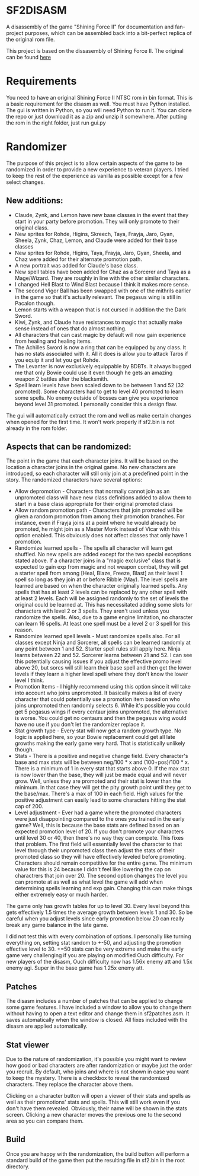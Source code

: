 # SF2DISASM

A disassembly of the game "Shining Force II" for documentation and fan-project purposes, which can be assembled back into a bit-perfect replica of the original rom file.

This project is based on the dissasembly of Shining Force II. The original can be found [here](https://github.com/ShiningForceCentral/SF2DISASM)


# Requirements

You need to have an original Shining Force II NTSC rom in bin format. This is a basic requirement for the disasm as well.
You must have Python installed. The gui is written in Python, so you will need Python to run it. 
You can clone the repo or just download it as a zip and unzip it somewhere. After putting the rom in the right folder, just run gui.py

# Randomizer

The purpose of this project is to allow certain aspects of the game to be randomized in order to provide a new experience to veteran players. I tried to keep the rest of the
experience as vanilla as possible except for a few select changes.

## New additions:
- Claude, Zynk, and Lemon have new base classes in the event that they start in your party before promotion. They will only promote to their original class. 
- New sprites for Rohde, Higins, Skreech, Taya, Frayja, Jaro, Gyan, Sheela, Zynk, Chaz, Lemon, and Claude were added for their base classes
- New sprites for Rohde, Higins, Taya, Frayja, Jaro, Gyan, Sheela, and Chaz were added for their alternate promotion path.
- A new portrait was added for Claude's base class.
- New spell tables have been added for Chaz as a Sorcerer and Taya as a Mage/Wizard. They are roughly in line with the other similar characters.
- I changed Hell Blast to Wind Blast because I think it makes more sense.
- The second Vigor Ball has been swapped with one of the mithrils earlier in the game so that it's actually relevant. The pegasus wing is still in Pacalon though.
- Lemon starts with a weapon that is not cursed in addition the the Dark Sword.
- Kiwi, Zynk, and Claude have resistances to magic that actually make sense instead of ones that do almost nothing.
- All characters that can cast magic by default will now gain experience from healing and healing items. 
- The Achilles Sword is now a ring that can be equipped by any class. It has no stats associated with it. All it does is allow you to attack Taros if you equip it and let you get Rohde.
- The Levanter is now exclusively equippable by BDBTs. It always bugged me that only Bowie could use it even though he gets an amazing weapon 2 battles after the blacksmith.
- Spell learn levels have been scaled down to be between 1 and 52 (32 promoted). Some characters had to get to level 40 promoted to learn some spells. No enemy outside of bosses can give you experience beyond level 31 promoted. I personally consider this a design flaw.

The gui will automatically extract the rom and well as make certain changes when opened for the first time. It won't work properly if sf2.bin is not already in the rom folder.

## Aspects that can be randomized:

The point in the game that each character joins. It will be based on the location a character joins in the original game. No new characters are introduced, so each character will still only join at a predefined point in the story.
The randomized characters have several options:
- Allow depromotion - Characters that normally cannot join as an unpromoted class will have new class definitions added to allow them to start in a base class appropriate for their original promoted class
- Allow random promotion path - Characters that join promoted will be given a random promotion from among their promotion branches. For instance, even if Frayja joins at a point where he would already be promoted, he might join as a Master Monk instead of Vicar with this option enabled. This obviously does not affect classes that only have 1 promotion.
- Randomize learned spells - The spells all character will learn get shuffled. No new spells are added except for the two special exceptions stated above. If a character joins in a "magic exclusive" class that is expected to gain exp from magic and not weapon combat, they will get a starter spell from among [Heal, Blaze, Freeze, Blast] as their level 1 spell so long as they join at or before Ribble (May). The level spells are learned are based on when the character originally learned spells. Any spells that has at least 2 levels can be replaced by any other spell with at least 2 levels. Each will be assigned randomly to the set of levels the original could be learned at. This has necessitated adding some slots for characters with level 2 or 3 spells. They aren't used unless you randomize the spells. Also, due to a game engine limitation, no character can learn 16 spells. At least one spell must be a level 2 or 3 spell for this reason.
- Randomize learned spell levels - Must randomize spells also. For all classes except Ninja and Sorcerer, all spells can be learned randomly at any point between 1 and 52. Starter spell rules still apply here. Ninja learns between 22 and 52. Sorcerer learns between 21 and 52. I can see this potentially causing issues if you adjust the effective promo level above 20, but sorcs will still learn their base spell and then get the lower levels if they learn a higher level spell where they don't know the lower level I think.
- Promotion Items - I highly recommend using this option since it will take into account who joins unpromoted. It basically makes a list of every character that could potentially use a promotion item based on who joins unpromoted then randomly selects 6. While it's possible you could get 5 pegasus wings if every centaur joins unpromoted, the alternative is worse. You could get no centaurs and then the pegasus wing would have no use if you don't let the randomizer replace it.
- Stat growth type - Every stat will now get a random growth type. No logic is applied here, so your Bowie replacement could get all late growths making the early game very hard. That is statistically unlikely though.
- Stats - There is a positive and negative change field. Every character's base and max stats will be between neg/100 * x and (100+pos)/100 * x. There is a minimum of 1 in every stat that starts above 0. If the max stat is now lower than the base, they will just be made equal and will never grow. Well, unless they are promoted and their stat is lower than the minimum. In that case they will get the pity growth point until they get to the base/max. There's a max of 100 in each field. High values for the positive adjustment can easily lead to some characters hitting the stat cap of 200.
- Level adjustment - Ever had a game where the promoted characters were just disappointing compared to the ones you trained in the early game? Well, this is because the base stats are defined based on an expected promotion level of 20. If you don't promote your characters until level 30 or 40, then there's no way they can compete. This fixes that problem. The first field will essentially level the character to that level through their unpromoted class then adjust the stats of their promoted class so they will have effectively leveled before promoting. Characters should remain competitive for the entire game. The minimum value for this is 24 because I didn't feel like lowering the cap on charactrers that join over 20. The second option changes the level you can promote at as well as what level the game will add when determining spells learning and exp gain. Changing this can make things either extremely easy or much harder.

The game only has growth tables for up to level 30. Every level beyond this gets effectively 1.5 times the average growth between levels 1 and 30. So be careful when you adjust levels since early 
promotion below 20 can really break any game balance in the late game. 

I did not test this with every combination of options. I personally like turning everything on, setting stat random to +-50, and adjusting the promotion effective level to 30. +=50 stats can be
very extreme and make the early game very challenging if you are playing on modified Ouch difficulty. For new players of the disasm, Ouch difficulty now has 1.56x enemy att and 1.5x enemy agi.
Super in the base game has 1.25x enemy att.

## Patches

The disasm includes a number of patches that can be applied to change some game features. I have included a window to allow you to change them without having to open a text editor and change them in
sf2patches.asm. It saves automatically when the window is closed. All fixes included with the disasm are applied automatically. 

## Stat viewer

Due to the nature of randomization, it's possible you might want to review how good or bad characters are after randomization or maybe just the order you recruit. By default, who joins and where is 
not shown in case you want to keep the mystery. There is a checkbox to reveal the randomized characters. They replace the character above them. 

Clicking on a character button will open a viewer of their stats and spells as well as their promotions' stats and spells. This will still work even if you don't have them revealed. Obviously, their 
name will be shown in the stats screen. Clicking a new character moves the previous one to the second area so you can compare them. 

## Build

Once you are happy with the randomization, the build button will perform a standard build of the game then put the resulting file in sf2.bin in the root directory. 
